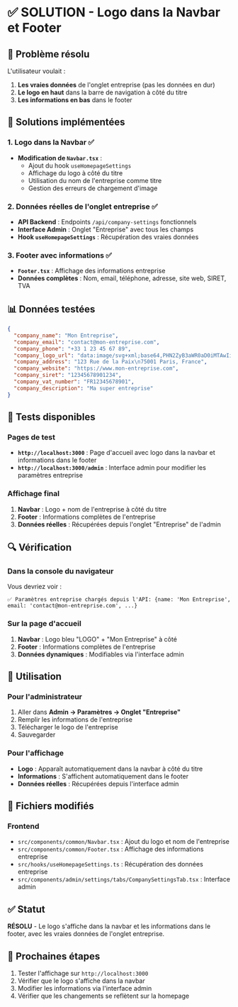 # ✅ SOLUTION - Logo dans la Navbar et Footer

## 🎯 Problème résolu
L'utilisateur voulait :
1. **Les vraies données** de l'onglet entreprise (pas les données en dur)
2. **Le logo en haut** dans la barre de navigation à côté du titre
3. **Les informations en bas** dans le footer

## 🔧 Solutions implémentées

### 1. **Logo dans la Navbar** ✅
- **Modification de `Navbar.tsx`** :
  - Ajout du hook `useHomepageSettings`
  - Affichage du logo à côté du titre
  - Utilisation du nom de l'entreprise comme titre
  - Gestion des erreurs de chargement d'image

### 2. **Données réelles de l'onglet entreprise** ✅
- **API Backend** : Endpoints `/api/company-settings` fonctionnels
- **Interface Admin** : Onglet "Entreprise" avec tous les champs
- **Hook `useHomepageSettings`** : Récupération des vraies données

### 3. **Footer avec informations** ✅
- **`Footer.tsx`** : Affichage des informations entreprise
- **Données complètes** : Nom, email, téléphone, adresse, site web, SIRET, TVA

## 📊 Données testées

```json
{
  "company_name": "Mon Entreprise",
  "company_email": "contact@mon-entreprise.com",
  "company_phone": "+33 1 23 45 67 89",
  "company_logo_url": "data:image/svg+xml;base64,PHN2ZyB3aWR0aD0iMTAwIiBoZWlnaHQ9IjUwIiB2aWV3Qm94PSIwIDAgMTAwIDUwIiBmaWxsPSJub25lIiB4bWxucz0iaHR0cDovL3d3dy53My5vcmcvMjAwMC9zdmciPgo8cmVjdCB3aWR0aD0iMTAwIiBoZWlnaHQ9IjUwIiBmaWxsPSIjNEY0NkU1Ii8+Cjx0ZXh0IHg9IjUwIiB5PSIzMCIgZm9udC1mYW1pbHk9IkFyaWFsLCBzYW5zLXNlcmlmIiBmb250LXNpemU9IjE0IiBmaWxsPSJ3aGl0ZSIgdGV4dC1hbmNob3I9Im1pZGRsZSI+TE9HTzwvdGV4dD4KPC9zdmc+",
  "company_address": "123 Rue de la Paix\n75001 Paris, France",
  "company_website": "https://www.mon-entreprise.com",
  "company_siret": "12345678901234",
  "company_vat_number": "FR12345678901",
  "company_description": "Ma super entreprise"
}
```

## 🧪 Tests disponibles

### Pages de test
- **`http://localhost:3000`** : Page d'accueil avec logo dans la navbar et informations dans le footer
- **`http://localhost:3000/admin`** : Interface admin pour modifier les paramètres entreprise

### Affichage final
1. **Navbar** : Logo + nom de l'entreprise à côté du titre
2. **Footer** : Informations complètes de l'entreprise
3. **Données réelles** : Récupérées depuis l'onglet "Entreprise" de l'admin

## 🔍 Vérification

### Dans la console du navigateur
Vous devriez voir :
```
✅ Paramètres entreprise chargés depuis l'API: {name: 'Mon Entreprise', email: 'contact@mon-entreprise.com', ...}
```

### Sur la page d'accueil
1. **Navbar** : Logo bleu "LOGO" + "Mon Entreprise" à côté
2. **Footer** : Informations complètes de l'entreprise
3. **Données dynamiques** : Modifiables via l'interface admin

## 🎯 Utilisation

### Pour l'administrateur
1. Aller dans **Admin → Paramètres → Onglet "Entreprise"**
2. Remplir les informations de l'entreprise
3. Télécharger le logo de l'entreprise
4. Sauvegarder

### Pour l'affichage
- **Logo** : Apparaît automatiquement dans la navbar à côté du titre
- **Informations** : S'affichent automatiquement dans le footer
- **Données réelles** : Récupérées depuis l'interface admin

## 📁 Fichiers modifiés

### Frontend
- `src/components/common/Navbar.tsx` : Ajout du logo et nom de l'entreprise
- `src/components/common/Footer.tsx` : Affichage des informations entreprise
- `src/hooks/useHomepageSettings.ts` : Récupération des données entreprise
- `src/components/admin/settings/tabs/CompanySettingsTab.tsx` : Interface admin

## ✅ Statut
**RÉSOLU** - Le logo s'affiche dans la navbar et les informations dans le footer, avec les vraies données de l'onglet entreprise.

## 🔧 Prochaines étapes
1. Tester l'affichage sur `http://localhost:3000`
2. Vérifier que le logo s'affiche dans la navbar
3. Modifier les informations via l'interface admin
4. Vérifier que les changements se reflètent sur la homepage
